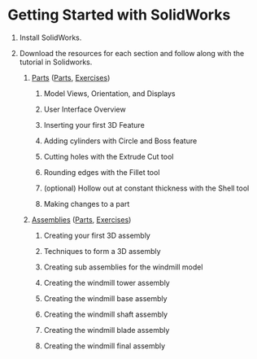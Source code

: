 # Getting Started with SolidWorks

1. Install SolidWorks.

2. Download the resources for each section and follow along with the tutorial in Solidworks.

    1. [Parts](http://www.solidworks.com/sw/resources/getting-started-3d-parts-design.htm) ([Parts](http://www.solidworks.com/sw/docs/LessonOne_Parts_Parts.zip), [Exercises](http://www.solidworks.com/sw/docs/LessonOne_Parts_Exercises.zip))
	
        1. Model Views, Orientation, and Displays
		
        2. User Interface Overview
		
        3. Inserting your first 3D Feature
		
        4. Adding cylinders with Circle and Boss feature
		
        5. Cutting holes with the Extrude Cut tool
		
        6. Rounding edges with the Fillet tool
		
        7. (optional) Hollow out at constant thickness with the Shell tool
		
        8. Making changes to a part
		
    2. [Assemblies](http://www.solidworks.com/sw/resources/getting-started-3d-assemblies.htm) ([Parts](http://www.solidworks.com/sw/docs/LessonOne_Parts_Parts.zip), [Exercises](http://www.solidworks.com/sw/docs/LessonTwo_Assemblies_Exercises.zip))
    
        1. Creating your first 3D assembly
        
        2. Techniques to form a 3D assembly
        
        3. Creating sub assemblies for the windmill model
        
        4. Creating the windmill tower assembly
        
        5. Creating the windmill base assembly
        
        6. Creating the windmill shaft assembly
        
        7. Creating the windmill blade assembly
        
        8. Creating the windmill final assembly
        